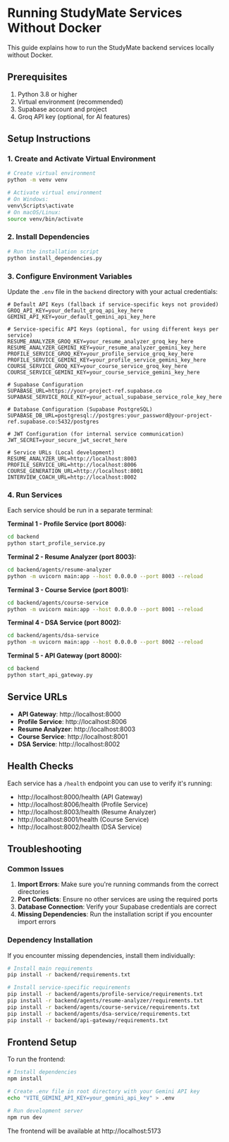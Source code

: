 # Running StudyMate Services Without Docker

This guide explains how to run the StudyMate backend services locally without Docker.

## Prerequisites

1. Python 3.8 or higher
2. Virtual environment (recommended)
3. Supabase account and project
4. Groq API key (optional, for AI features)

## Setup Instructions

### 1. Create and Activate Virtual Environment

```bash
# Create virtual environment
python -m venv venv

# Activate virtual environment
# On Windows:
venv\Scripts\activate
# On macOS/Linux:
source venv/bin/activate
```

### 2. Install Dependencies

```bash
# Run the installation script
python install_dependencies.py
```

### 3. Configure Environment Variables

Update the `.env` file in the `backend` directory with your actual credentials:

```env
# Default API Keys (fallback if service-specific keys not provided)
GROQ_API_KEY=your_default_groq_api_key_here
GEMINI_API_KEY=your_default_gemini_api_key_here

# Service-specific API Keys (optional, for using different keys per service)
RESUME_ANALYZER_GROQ_KEY=your_resume_analyzer_groq_key_here
RESUME_ANALYZER_GEMINI_KEY=your_resume_analyzer_gemini_key_here
PROFILE_SERVICE_GROQ_KEY=your_profile_service_groq_key_here
PROFILE_SERVICE_GEMINI_KEY=your_profile_service_gemini_key_here
COURSE_SERVICE_GROQ_KEY=your_course_service_groq_key_here
COURSE_SERVICE_GEMINI_KEY=your_course_service_gemini_key_here

# Supabase Configuration
SUPABASE_URL=https://your-project-ref.supabase.co
SUPABASE_SERVICE_ROLE_KEY=your_actual_supabase_service_role_key_here

# Database Configuration (Supabase PostgreSQL)
SUPABASE_DB_URL=postgresql://postgres:your_password@your-project-ref.supabase.co:5432/postgres

# JWT Configuration (for internal service communication)
JWT_SECRET=your_secure_jwt_secret_here

# Service URLs (Local development)
RESUME_ANALYZER_URL=http://localhost:8003
PROFILE_SERVICE_URL=http://localhost:8006
COURSE_GENERATION_URL=http://localhost:8001
INTERVIEW_COACH_URL=http://localhost:8002
```

### 4. Run Services

Each service should be run in a separate terminal:

**Terminal 1 - Profile Service (port 8006):**
```bash
cd backend
python start_profile_service.py
```

**Terminal 2 - Resume Analyzer (port 8003):**
```bash
cd backend/agents/resume-analyzer
python -m uvicorn main:app --host 0.0.0.0 --port 8003 --reload
```

**Terminal 3 - Course Service (port 8001):**
```bash
cd backend/agents/course-service
python -m uvicorn main:app --host 0.0.0.0 --port 8001 --reload
```

**Terminal 4 - DSA Service (port 8002):**
```bash
cd backend/agents/dsa-service
python -m uvicorn main:app --host 0.0.0.0 --port 8002 --reload
```

**Terminal 5 - API Gateway (port 8000):**
```bash
cd backend
python start_api_gateway.py
```

## Service URLs

- **API Gateway**: http://localhost:8000
- **Profile Service**: http://localhost:8006
- **Resume Analyzer**: http://localhost:8003
- **Course Service**: http://localhost:8001
- **DSA Service**: http://localhost:8002

## Health Checks

Each service has a `/health` endpoint you can use to verify it's running:

- http://localhost:8000/health (API Gateway)
- http://localhost:8006/health (Profile Service)
- http://localhost:8003/health (Resume Analyzer)
- http://localhost:8001/health (Course Service)
- http://localhost:8002/health (DSA Service)

## Troubleshooting

### Common Issues

1. **Import Errors**: Make sure you're running commands from the correct directories
2. **Port Conflicts**: Ensure no other services are using the required ports
3. **Database Connection**: Verify your Supabase credentials are correct
4. **Missing Dependencies**: Run the installation script if you encounter import errors

### Dependency Installation

If you encounter missing dependencies, install them individually:

```bash
# Install main requirements
pip install -r backend/requirements.txt

# Install service-specific requirements
pip install -r backend/agents/profile-service/requirements.txt
pip install -r backend/agents/resume-analyzer/requirements.txt
pip install -r backend/agents/course-service/requirements.txt
pip install -r backend/agents/dsa-service/requirements.txt
pip install -r backend/api-gateway/requirements.txt
```

## Frontend Setup

To run the frontend:

```bash
# Install dependencies
npm install

# Create .env file in root directory with your Gemini API key
echo "VITE_GEMINI_API_KEY=your_gemini_api_key" > .env

# Run development server
npm run dev
```

The frontend will be available at http://localhost:5173
